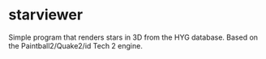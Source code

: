 # starviewer
Simple program that renders stars in 3D from the HYG database.  Based on the Paintball2/Quake2/id Tech 2 engine.
